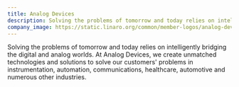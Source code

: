 ```yaml
---
title: Analog Devices
description: Solving the problems of tomorrow and today relies on intelligently bridging the digital and analog worlds. At Analog Devices, we create unmatched technologies and solutions to solve our customers' problems in instrumentation, automation, communications, healthcare, automotive and numerous other industries.
company_image: https://static.linaro.org/common/member-logos/analog-devices.jpg
---
```

Solving the problems of tomorrow and today relies on intelligently bridging the digital and analog worlds. At Analog Devices, we create unmatched technologies and solutions to solve our customers' problems in instrumentation, automation, communications, healthcare, automotive and numerous other industries.

